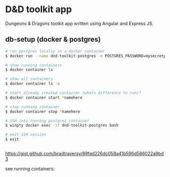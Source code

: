 # D&D toolkit app
Dungeons & Dragons toolkit app written using Angular and Express JS.



## db-setup (docker & postgres)

```bash
# run postgres locally in a docker container
$ docker run --name dnd-toolkit-postgres -e POSTGRES_PASSWORD=mysecretpassword -d postgres

# show running containers
$ docker container ls

# show all containers
$ docker container ls -a

# start already created container (whats difference to run)?
$ docker container start *namehere

# stop running container
$ docker container stop *namehere

# SSH into running postgres container
$ winpty docker exec -it dnd-toolkit-postgres bash

# exit SSH session
$ exit



```


https://gist.github.com/bradtraversy/89fad226dc058a41b596d586022a9bd3



see running containers: